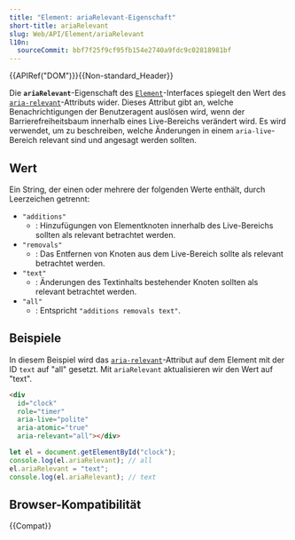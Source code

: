 ```yaml
---
title: "Element: ariaRelevant-Eigenschaft"
short-title: ariaRelevant
slug: Web/API/Element/ariaRelevant
l10n:
  sourceCommit: bbf7f25f9cf95fb154e2740a9fdc9c02818981bf
---
```


{{APIRef("DOM")}}{{Non-standard_Header}}

Die **`ariaRelevant`**-Eigenschaft des [`Element`](/de/docs/Web/API/Element)-Interfaces spiegelt den Wert des [`aria-relevant`](/de/docs/Web/Accessibility/ARIA/Attributes/aria-relevant)-Attributs wider. Dieses Attribut gibt an, welche Benachrichtigungen der Benutzeragent auslösen wird, wenn der Barrierefreiheitsbaum innerhalb eines Live-Bereichs verändert wird. Es wird verwendet, um zu beschreiben, welche Änderungen in einem `aria-live`-Bereich relevant sind und angesagt werden sollten.

## Wert

Ein String, der einen oder mehrere der folgenden Werte enthält, durch Leerzeichen getrennt:

- `"additions"`
  - : Hinzufügungen von Elementknoten innerhalb des Live-Bereichs sollten als relevant betrachtet werden.
- `"removals"`
  - : Das Entfernen von Knoten aus dem Live-Bereich sollte als relevant betrachtet werden.
- `"text"`
  - : Änderungen des Textinhalts bestehender Knoten sollten als relevant betrachtet werden.
- `"all"`
  - : Entspricht `"additions removals text"`.

## Beispiele

In diesem Beispiel wird das [`aria-relevant`](/de/docs/Web/Accessibility/ARIA/Attributes/aria-relevant)-Attribut auf dem Element mit der ID `text` auf "all" gesetzt. Mit `ariaRelevant` aktualisieren wir den Wert auf "text".

```html
<div
  id="clock"
  role="timer"
  aria-live="polite"
  aria-atomic="true"
  aria-relevant="all"></div>
```

```js
let el = document.getElementById("clock");
console.log(el.ariaRelevant); // all
el.ariaRelevant = "text";
console.log(el.ariaRelevant); // text
```

## Browser-Kompatibilität

{{Compat}}
